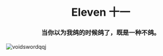 <h1 align="center">Eleven 十一</h1>
<h3 align="center">当你以为我鸽的时候鸽了，既是一种不鸽。</h3>


<p>&nbsp;<img align="center" src="https://github-readme-stats.vercel.app/api?username=voidswordqqj&show_icons=true&locale=cn" alt="voidswordqqj" /></p>
